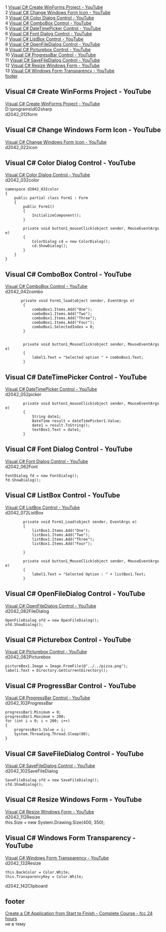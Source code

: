 1 [Visual C# Create WinForms Project - YouTube](#Visual-C-Create-WinForms-Project---YouTube)   
2 [Visual C# Change Windows Form Icon - YouTube](#Visual-C-Change-Windows-Form-Icon---YouTube)   
3 [Visual C# Color Dialog Control - YouTube](#Visual-C-Color-Dialog-Control---YouTube)   
4 [Visual C# ComboBox Control - YouTube](#Visual-C-ComboBox-Control---YouTube)   
5 [Visual C# DateTimePicker Control - YouTube](#Visual-C-DateTimePicker-Control---YouTube)   
6 [Visual C# Font Dialog Control - YouTube](#Visual-C-Font-Dialog-Control---YouTube)   
7 [Visual C# ListBox Control - YouTube](#Visual-C-ListBox-Control---YouTube)   
8 [Visual C# OpenFileDialog Control - YouTube](#Visual-C-OpenFileDialog-Control---YouTube)   
9 [Visual C# Picturebox Control - YouTube](#Visual-C-Picturebox-Control---YouTube)   
10 [Visual C# ProgressBar Control - YouTube](#Visual-C-ProgressBar-Control---YouTube)   
11 [Visual C# SaveFileDialog Control - YouTube](#Visual-C-SaveFileDialog-Control---YouTube)   
12 [Visual C# Resize Windows Form - YouTube](#Visual-C-Resize-Windows-Form---YouTube)   
13 [Visual C# Windows Form Transparency - YouTube](#Visual-C-Windows-Form-Transparency---YouTube)   
[footer](#footer)  
## Visual C# Create WinForms Project - YouTube  
[Visual C# Create WinForms Project - YouTube](https://www.youtube.com/watch?v=eByGuqy5bcw&list=PLUY1lsOTtPeL8korF_BXhfwyVpas_EEVY)  
D:\programs\d02sharp  
d2042_012form
  
## Visual C# Change Windows Form Icon - YouTube  
[Visual C# Change Windows Form Icon - YouTube](https://www.youtube.com/watch?v=4lcBHDeUJ2E&list=PLUY1lsOTtPeL8korF_BXhfwyVpas_EEVY&index=2)  
d2042_022icon  
## Visual C# Color Dialog Control - YouTube  
[Visual C# Color Dialog Control - YouTube](https://www.youtube.com/watch?v=AydfWXkCI2c&list=PLUY1lsOTtPeL8korF_BXhfwyVpas_EEVY&index=3)  
d2042_032color  
```
namespace d2042_032color
{
    public partial class Form1 : Form
    {
        public Form1()
        {
            InitializeComponent();
        }

        private void button1_mouseClick(object sender, MouseEventArgs e)
        {
            ColorDialog cd = new ColorDialog();
            cd.ShowDialog();
        }
    }
}
```
## Visual C# ComboBox Control - YouTube  
[Visual C# ComboBox Control - YouTube](https://www.youtube.com/watch?v=yA-QfsReVLc&list=PLUY1lsOTtPeL8korF_BXhfwyVpas_EEVY&index=4)  
d2042_042combo
```
       private void Form1_load(object sender, EventArgs e)
        {
            comboBox1.Items.Add("One");
            comboBox1.Items.Add("Two");
            comboBox1.Items.Add("Three");
            comboBox1.Items.Add("Four");
            comboBox1.SelectedIndex = 0;
        }
        

        private void button1_MouseClick(object sender, MouseEventArgs e)
        {
            label1.Text = "Selected option " + comboBox1.Text;
        }
```  
## Visual C# DateTimePicker Control - YouTube  
[Visual C# DateTimePicker Control - YouTube](https://www.youtube.com/watch?v=NH7Cf_KB0qU&list=PLUY1lsOTtPeL8korF_BXhfwyVpas_EEVY&index=5)  
d2042_052picker  
```
        private void button1_mouseClick(object sender, MouseEventArgs e)
        {
            String date1;
            DateTime result = dateTimePicker1.Value;
            date1 = result.ToString();
            textBox1.Text = date1;
        }
```
## Visual C# Font Dialog Control - YouTube  
[Visual C# Font Dialog Control - YouTube](https://www.youtube.com/watch?v=ILbo6gsQSFI&list=PLUY1lsOTtPeL8korF_BXhfwyVpas_EEVY&index=6)  
d2042_062Font  
```
FontDialog fd = new FontDialog();
fd.ShowDialog();
```  
## Visual C# ListBox Control - YouTube  
[Visual C# ListBox Control - YouTube](https://www.youtube.com/watch?v=AX6FH0246Co&list=PLUY1lsOTtPeL8korF_BXhfwyVpas_EEVY&index=7)  
d2042_072ListBox  
```
        private void Form1_Load(object sender, EventArgs e)
        {
            listBox1.Items.Add("One");
            listBox1.Items.Add("Two");
            listBox1.Items.Add("Three");
            listBox1.Items.Add("Four");

        }

        private void button1_MouseClick(object sender, MouseEventArgs e)
        {
            label1.Text = "Selected Option : " + listBox1.Text;
        }
```
## Visual C# OpenFileDialog Control - YouTube  
[Visual C# OpenFileDialog Control - YouTube](https://www.youtube.com/watch?v=dG_Ah8Bt8LE&list=PLUY1lsOTtPeL8korF_BXhfwyVpas_EEVY&index=8)  
d2042_082FileDialog
```
OpenFileDialog ofd = new OpenFileDialog();
ofd.ShowDialog();
```
## Visual C# Picturebox Control - YouTube  
[Visual C# Picturebox Control - YouTube](https://www.youtube.com/watch?v=6f_lZM-f6-Q&list=PLUY1lsOTtPeL8korF_BXhfwyVpas_EEVY&index=9)  
d2042_082Picturebox   
```
pictureBox1.Image = Image.FromFile(@"../../pizza.png");
label1.Text = Directory.GetCurrentDirectory();
```
## Visual C# ProgressBar Control - YouTube  
[Visual C# ProgressBar Control - YouTube](https://www.youtube.com/watch?v=KQP5oe-rQj4&list=PLUY1lsOTtPeL8korF_BXhfwyVpas_EEVY&index=10)  
d2042_102ProgressBar  
```
progressBar1.Minimum = 0;
progressBar1.Maximum = 200;
for (int i = 0; i < 200; i++)
{
	progressBar1.Value = i;
	System.Threading.Thread.Sleep(80);
}
```
## Visual C# SaveFileDialog Control - YouTube  
[Visual C# SaveFileDialog Control - YouTube](https://www.youtube.com/watch?v=jFI0T6HvcXk&list=PLUY1lsOTtPeL8korF_BXhfwyVpas_EEVY&index=11)  
d2042_102SaveFileDialog  
```
SaveFileDialog sfd = new SaveFileDialog();
sfd.ShowDialog();
```
## Visual C# Resize Windows Form - YouTube  
[Visual C# Resize Windows Form - YouTube](https://www.youtube.com/watch?v=gG7IzMQKV-8&list=PLUY1lsOTtPeL8korF_BXhfwyVpas_EEVY&index=12)  
d2042_112Resize  
this.Size = new System.Drawing.Size(400, 350);  
## Visual C# Windows Form Transparency - YouTube  
[Visual C# Windows Form Transparency - YouTube](https://www.youtube.com/watch?v=u7lrbwx0V40&list=PLUY1lsOTtPeL8korF_BXhfwyVpas_EEVY&index=13)  
d2042_132Resize  
```
this.BackColor = Color.White;
this.TransparencyKey = Color.White;
```


d2042_142Clipboard

## footer
[Create a C# Application from Start to Finish - Complete Course - fcc 24 hours](https://www.youtube.com/watch?v=wfWxdh-_k_4)    
не в тему  


